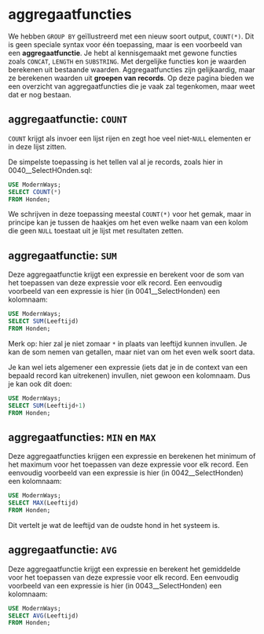 # aggregaatfuncties
We hebben `GROUP BY` geïllustreerd met een nieuw soort output, `COUNT(*)`. Dit is geen speciale syntax voor één toepassing, maar is een voorbeeld van een **aggregaatfunctie**. Je hebt al kennisgemaakt met gewone functies zoals `CONCAT`, `LENGTH` en `SUBSTRING`. Met dergelijke functies kon je waarden berekenen uit bestaande waarden. Aggregaatfuncties zijn gelijkaardig, maar ze berekenen waarden uit **groepen van records**. Op deze pagina bieden we een overzicht van aggregaatfuncties die je vaak zal tegenkomen, maar weet dat er nog bestaan.

## aggregaatfunctie: `COUNT`
`COUNT` krijgt als invoer een lijst rijen en zegt hoe veel niet-`NULL` elementen er in deze lijst zitten.

De simpelste toepassing is het tellen val al je records, zoals hier in 0040__SelectHOnden.sql:

```sql
USE ModernWays;
SELECT COUNT(*)
FROM Honden;
```

We schrijven in deze toepassing meestal `COUNT(*)` voor het gemak, maar in principe kan je tussen de haakjes om het even welke naam van een kolom die geen `NULL` toestaat uit je lijst met resultaten zetten.

## aggregaatfunctie: `SUM`
Deze aggregaatfunctie krijgt een expressie en berekent voor de som van het toepassen van deze expressie voor elk record. Een eenvoudig voorbeeld van een expressie is hier (in 0041__SelectHonden) een kolomnaam:

```sql
USE ModernWays;
SELECT SUM(Leeftijd)
FROM Honden;
```

Merk op: hier zal je niet zomaar `*` in plaats van leeftijd kunnen invullen. Je kan de som nemen van getallen, maar niet van om het even welk soort data.

Je kan wel iets algemener een expressie (iets dat je in de context van een bepaald record kan uitrekenen) invullen, niet gewoon een kolomnaam. Dus je kan ook dit doen:

```sql
USE ModernWays;
SELECT SUM(Leeftijd+1)
FROM Honden;
```

## aggregaatfuncties: `MIN` en `MAX`
Deze aggregaatfuncties krijgen een expressie en berekenen het minimum of het maximum voor het toepassen van deze expressie voor elk record. Een eenvoudig voorbeeld van een expressie is hier (in 0042__SelectHonden) een kolomnaam:

```sql
USE ModernWays;
SELECT MAX(Leeftijd)
FROM Honden;
```

Dit vertelt je wat de leeftijd van de oudste hond in het systeem is.

## aggregaatfunctie: `AVG`
Deze aggregaatfunctie krijgt een expressie en berekent het gemiddelde voor het toepassen van deze expressie voor elk record. Een eenvoudig voorbeeld van een expressie is hier (in 0043__SelectHonden) een kolomnaam:

```sql
USE ModernWays;
SELECT AVG(Leeftijd)
FROM Honden;
```
